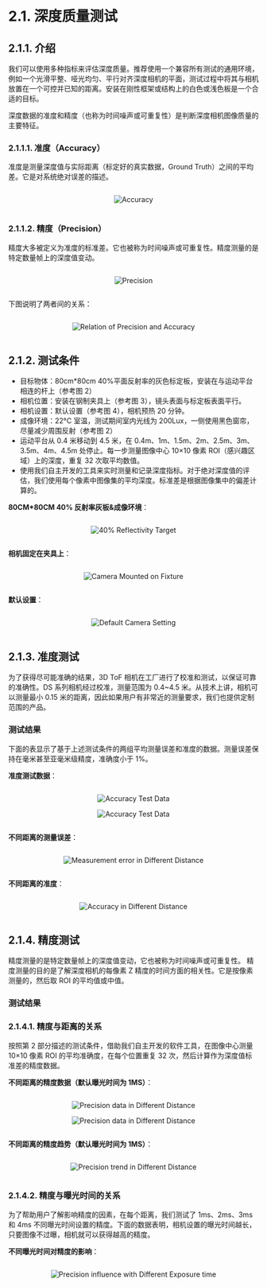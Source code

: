 # 2.1. 深度质量测试

## 2.1.1. 介绍

我们可以使用多种指标来评估深度质量。推荐使用一个兼容所有测试的通用环境，例如一个光滑平整、哑光均匀、平行对齐深度相机的平面，测试过程中将其与相机放置在一个可控并已知的距离。安装在刚性框架或结构上的白色或浅色板是一个合适的目标。

深度数据的准度和精度（也称为时间噪声或可重复性）是判断深度相机图像质量的主要特征。

### 2.1.1.1. 准度（Accuracy）

准度是测量深度值与实际距离（标定好的真实数据，Ground Truth）之间的平均差。它是对系统绝对误差的描述。

<div class="center">

![Accuracy](Depth-Quality-Test-asserts/01.png)

</div>

### 2.1.1.2. 精度（Precision）

精度大多被定义为准度的标准差。它也被称为时间噪声或可重复性。精度测量的是特定数量帧上的深度值变动。

<div class="center">

![Precision](Depth-Quality-Test-asserts/02.png)

</div>

下图说明了两者间的关系：

<div class="center">

![Relation of Precision and Accuracy](<Depth-Quality-Test-asserts/03.png>)

</div>

## 2.1.2. 测试条件

- 目标物体：80cm\*80cm 40%平面反射率的灰色标定板，安装在与运动平台相连的杆上（参考图 2）
- 相机位置：安装在钢制夹具上（参考图 3），镜头表面与标定板表面平行。
- 相机设置：默认设置（参考图 4），相机预热 20 分钟。
- 成像环境：22°C 室温，测试期间室内光线为 200Lux，一侧使用黑色窗帘，尽量减少周围反射（参考图 2）
- 运动平台从 0.4 米移动到 4.5 米，在 0.4m、1m、1.5m、2m、2.5m、3m、3.5m、4m、4.5m 处停止。每一步测量图像中心 10×10 像素 ROI（感兴趣区域）上的深度，重复 32 次取平均数值。
- 使用我们自主开发的工具来实时测量和记录深度指标。对于绝对深度值的评估，我们使用每个像素中图像集的平均深度。标准差是根据图像集中的偏差计算的。

**80CM\*80CM 40% 反射率灰板&成像环境**：

<div class="center">

![40% Reflectivity Target](<Depth-Quality-Test-asserts/04.png>)

</div>

**相机固定在夹具上**：

<div class="center">

![Camera Mounted on Fixture](<Depth-Quality-Test-asserts/05.png>)

</div>

**默认设置**：

<div class="center">

![Default Camera Setting](<Depth-Quality-Test-asserts/06.png>)

</div>

## 2.1.3. 准度测试

为了获得尽可能准确的结果，3D ToF 相机在工厂进行了校准和测试，以保证可靠的准确性。DS 系列相机经过校准，测量范围为 0.4\~4.5 米。从技术上讲，相机可以测量最小 0.15 米的距离，因此如果用户有非常近的测量要求，我们也提供定制范围的产品。

### 测试结果

下面的表显示了基于上述测试条件的两组平均测量误差和准度的数据。测量误差保持在毫米甚至亚毫米级精度，准确度小于 1%。

**准度测试数据**：

<div class="center">

![Accuracy Test Data](<Depth-Quality-Test-asserts/07.png>)

![Accuracy Test Data](<Depth-Quality-Test-asserts/08.png>)

</div>

**不同距离的测量误差**：

<div class="center">

![Measurement error in Different Distance](<Depth-Quality-Test-asserts/09.png>)

</div>

**不同距离的准度**：

<div class="center">

![Accuracy in Different Distance](<Depth-Quality-Test-asserts/10.png>)

</div>

## 2.1.4. 精度测试

精度测量的是特定数量帧上的深度值变动，它也被称为时间噪声或可重复性。 精度测量的目的是了解深度相机的每像素 Z 精度的时间方面的相关性。它是按像素测量的，然后取 ROI 的平均值或中值。

### 测试结果

### 2.1.4.1. 精度与距离的关系

按照第 2 部分描述的测试条件，借助我们自主开发的软件工具，在图像中心测量 10×10 像素 ROI 的平均准确度，在每个位置重复 32 次，然后计算作为深度值标准差的精度数据。

**不同距离的精度数据（默认曝光时间为 1MS）**：

<div class="center">

![Precision data in Different Distance](<Depth-Quality-Test-asserts/11.png>)

![Precision data in Different Distance](<Depth-Quality-Test-asserts/12.png>)

</div>

**不同距离的精度趋势（默认曝光时间为 1MS）**：

<div class="center">

![Precision trend in Different Distance](<Depth-Quality-Test-asserts/13.png>)

</div>

### 2.1.4.2. 精度与曝光时间的关系

为了帮助用户了解影响精度的因素，在每个距离，我们测试了 1ms、2ms、3ms 和 4ms 不同曝光时间设置的精度。下面的数据表明，相机设置的曝光时间越长，只要图像不过曝，相机就可以获得越高的精度。

**不同曝光时间对精度的影响**：

<div class="center">

![Precision influence with Different Exposure time](<Depth-Quality-Test-asserts/14.png>)

</div>

<style>
.center
{
  width: auto;
  display: table;
  margin-left: auto;
  margin-right: auto;
}
</style>
